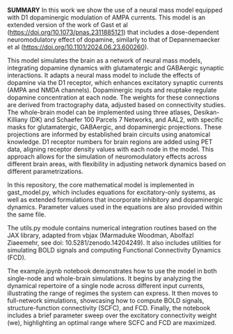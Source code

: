 **SUMMARY**
In this work we show the use of a neural mass model equipped with D1 dopaminergic modulation of AMPA currents. This model is an extended version of the work of Gast et al (https://doi.org/10.1073/pnas.2311885121) that includes a dose-dependent neuromodulatory effect of dopamine, similarly to that of Depannemaecker et al (https://doi.org/10.1101/2024.06.23.600260). 

This model simulates the brain as a network of neural mass models, integrating dopamine dynamics with glutamatergic and GABAergic synaptic interactions. It adapts a neural mass model to include the effects of dopamine via the D1 receptor, which enhances excitatory synaptic currents (AMPA and NMDA channels). Dopaminergic inputs and reuptake regulate dopamine concentration at each node. 
The weights for these connections are derived from tractography data, adjusted based on connectivity studies. The whole-brain model can be implemented using three atlases, Desikan-Killiany (DK) and Schaefer 100 Parcels 7 Networks, and AAL2, with specific masks for glutamatergic, GABAergic, and dopaminergic projections. These projections are informed by established brain circuits using anatomical knowledge. D1 receptor numbers for brain regions are added using PET data, aligning receptor density values with each node in the model. 
This approach allows for the simulation of neuromodulatory effects across different brain areas, with flexibility in adjusting network dynamics based on different parametrizations. 

In this repository, the core mathematical model is implemented in gast_model.py, which includes equations for excitatory-only systems, as well as extended formulations that incorporate inhibitory and dopaminergic dynamics. Parameter values used in the equations are also provided within the same file.

The utils.py module contains numerical integration routines based on the JAX library, adapted from vbjax (Marmaduke Woodman, Abolfazl Ziaeemehr, see doi: 10.5281/zenodo.14204249). It also includes utilities for simulating BOLD signals and computing Functional Connectivity Dynamics (FCD).

The example.ipynb notebook demonstrates how to use the model in both single-node and whole-brain simulations. It begins by analyzing the dynamical repertoire of a single node across different input currents, illustrating the range of regimes the system can express. It then moves to full-network simulations, showcasing how to compute BOLD signals, structure-function connectivity (SCFC), and FCD. Finally, the notebook includes a brief parameter sweep over the excitatory connectivity weight (we), highlighting an optimal range where SCFC and FCD are maximized.
